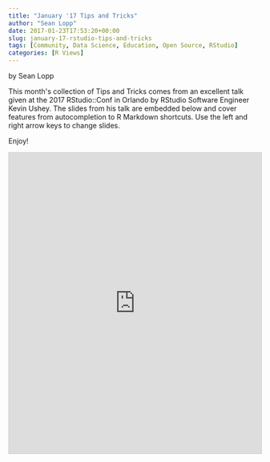 ```yaml
---
title: "January '17 Tips and Tricks"
author: "Sean Lopp"
date: 2017-01-23T17:53:20+00:00
slug: january-17-rstudio-tips-and-tricks
tags: [Community, Data Science, Education, Open Source, RStudio]
categories: [R Views]
---
```

by Sean Lopp

This month's collection of Tips and Tricks comes from an excellent talk given at the 2017 RStudio::Conf in Orlando by RStudio Software Engineer Kevin Ushey.  The slides from his talk are embedded below and cover features from autocompletion to R Markdown shortcuts. Use the left and right arrow keys to change slides.

Enjoy!

<iframe src="https://rawgit.com/kevinushey/2017-rstudio-conf/master/slides.html#1" width="100%" height="600" frameborder="0" marginwidth="0" marginheight="0" scrolling="no" style="border:1px solid #CCC; border-width:1px; margin-bottom:5px; max-width: 100%;" allowfullscreen=""></iframe>
